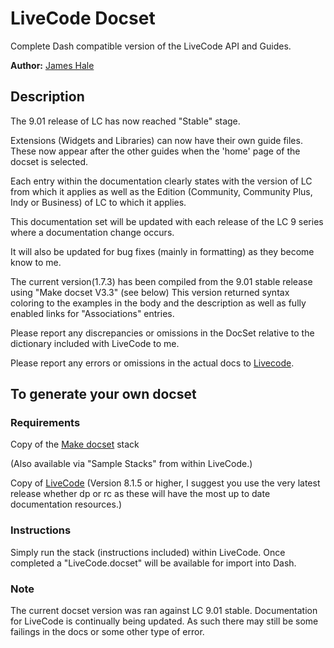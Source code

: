
LiveCode Docset
=======================


Complete Dash compatible version of the LiveCode API and Guides.

**Author:** [James Hale](https://github.com/jameshale)

## Description
The 9.01 release of LC has now reached "Stable"  stage. 

Extensions (Widgets and Libraries) can now have their own guide files. These now appear after the other guides when the 'home' page of the docset is selected.

Each entry within the 
documentation clearly states with the version of LC from which it applies as well as the Edition (Community, Community Plus, Indy or Business) of LC to which it applies. 

This documentation set will be updated with each release of the LC 9 series where a documentation change occurs.

It will also be updated for bug fixes (mainly in formatting) as they become know to me.

The current version(1.7.3) has been compiled from the 9.01 stable release using "Make docset V3.3" (see below)
This version returned syntax coloring to the examples in the body and the description as well as fully enabled links for "Associations" entries.

Please report any discrepancies or omissions in the DocSet relative to the dictionary included with LiveCode to me.

Please report any errors or omissions in the actual docs to [Livecode](https://quality.livecode.com).


## To generate your own docset

### Requirements


Copy of the [Make docset](http://livecodeshare.runrev.com/stack/845/Make-DocSet) stack

(Also available via "Sample Stacks" from within LiveCode.)

Copy of [LiveCode](http://downloads.livecode.com/livecode/) (Version 8.1.5 or higher, I suggest you use the very latest release whether dp or rc as these will have the most up to date documentation resources.)



### Instructions
Simply run the stack (instructions included) within LiveCode. Once completed a "LiveCode.docset" will be available for import into Dash.

### Note
The current docset version was ran against LC 9.01 stable. 
Documentation for LiveCode is continually being updated. As such there may still be some failings in the docs or some other type of error.

